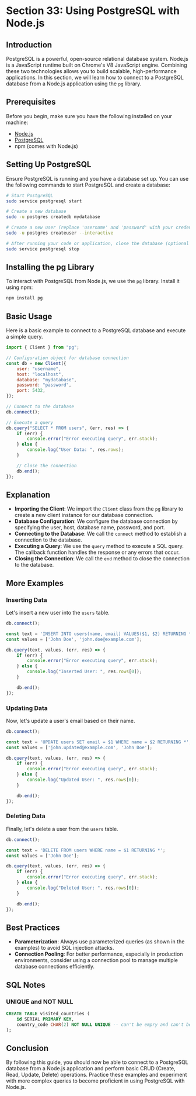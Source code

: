 # Section 33: Using PostgreSQL with Node.js

## Introduction

PostgreSQL is a powerful, open-source relational database system. Node.js is a JavaScript runtime built on Chrome's V8 JavaScript engine. Combining these two technologies allows you to build scalable, high-performance applications. In this section, we will learn how to connect to a PostgreSQL database from a Node.js application using the `pg` library.

## Prerequisites

Before you begin, make sure you have the following installed on your machine:
- [Node.js](https://nodejs.org/)
- [PostgreSQL](https://www.postgresql.org/)
- npm (comes with Node.js)

## Setting Up PostgreSQL

Ensure PostgreSQL is running and you have a database set up. You can use the following commands to start PostgreSQL and create a database:

```sh
# Start PostgreSQL
sudo service postgresql start

# Create a new database
sudo -u postgres createdb mydatabase

# Create a new user (replace 'username' and 'password' with your credentials)
sudo -u postgres createuser --interactive

# After running your code or application, close the database (optional and only if you want to stop the server)
sudo service postgresql stop
```

## Installing the pg Library

To interact with PostgreSQL from Node.js, we use the `pg` library. Install it using npm:

```sh
npm install pg
```

## Basic Usage

Here is a basic example to connect to a PostgreSQL database and execute a simple query.

```javascript
import { Client } from "pg";

// Configuration object for database connection
const db = new Client({
    user: "username",
    host: "localhost",
    database: "mydatabase",
    password: "password",
    port: 5432,
});

// Connect to the database
db.connect();

// Execute a query
db.query("SELECT * FROM users", (err, res) => {
    if (err) {
        console.error("Error executing query", err.stack);
    } else {
        console.log("User Data: ", res.rows);
    }

    // Close the connection
    db.end();
});
```

## Explanation

- **Importing the Client**: We import the `Client` class from the `pg` library to create a new client instance for our database connection.
- **Database Configuration**: We configure the database connection by specifying the user, host, database name, password, and port.
- **Connecting to the Database**: We call the `connect` method to establish a connection to the database.
- **Executing a Query**: We use the `query` method to execute a SQL query. The callback function handles the response or any errors that occur.
- **Closing the Connection**: We call the `end` method to close the connection to the database.

## More Examples

### Inserting Data

Let's insert a new user into the `users` table.

```javascript
db.connect();

const text = 'INSERT INTO users(name, email) VALUES($1, $2) RETURNING *';
const values = ['John Doe', 'john.doe@example.com'];

db.query(text, values, (err, res) => {
    if (err) {
        console.error("Error executing query", err.stack);
    } else {
        console.log("Inserted User: ", res.rows[0]);
    }

    db.end();
});
```

### Updating Data

Now, let's update a user's email based on their name.

```javascript
db.connect();

const text = 'UPDATE users SET email = $1 WHERE name = $2 RETURNING *';
const values = ['john.updated@example.com', 'John Doe'];

db.query(text, values, (err, res) => {
    if (err) {
        console.error("Error executing query", err.stack);
    } else {
        console.log("Updated User: ", res.rows[0]);
    }

    db.end();
});
```

### Deleting Data

Finally, let's delete a user from the `users` table.

```javascript
db.connect();

const text = 'DELETE FROM users WHERE name = $1 RETURNING *';
const values = ['John Doe'];

db.query(text, values, (err, res) => {
    if (err) {
        console.error("Error executing query", err.stack);
    } else {
        console.log("Deleted User: ", res.rows[0]);
    }

    db.end();
});
```

## Best Practices

- **Parameterization**: Always use parameterized queries (as shown in the examples) to avoid SQL injection attacks.
- **Connection Pooling**: For better performance, especially in production environments, consider using a connection pool to manage multiple database connections efficiently.

## SQL Notes

### UNIQUE and NOT NULL

```sql
CREATE TABLE visited_countries (
	id SERIAL PRIMARY KEY,
	country_code CHAR(2) NOT NULL UNIQUE -- can't be empry and can't be repeated
);
```

## Conclusion

By following this guide, you should now be able to connect to a PostgreSQL database from a Node.js application and perform basic CRUD (Create, Read, Update, Delete) operations. Practice these examples and experiment with more complex queries to become proficient in using PostgreSQL with Node.js.